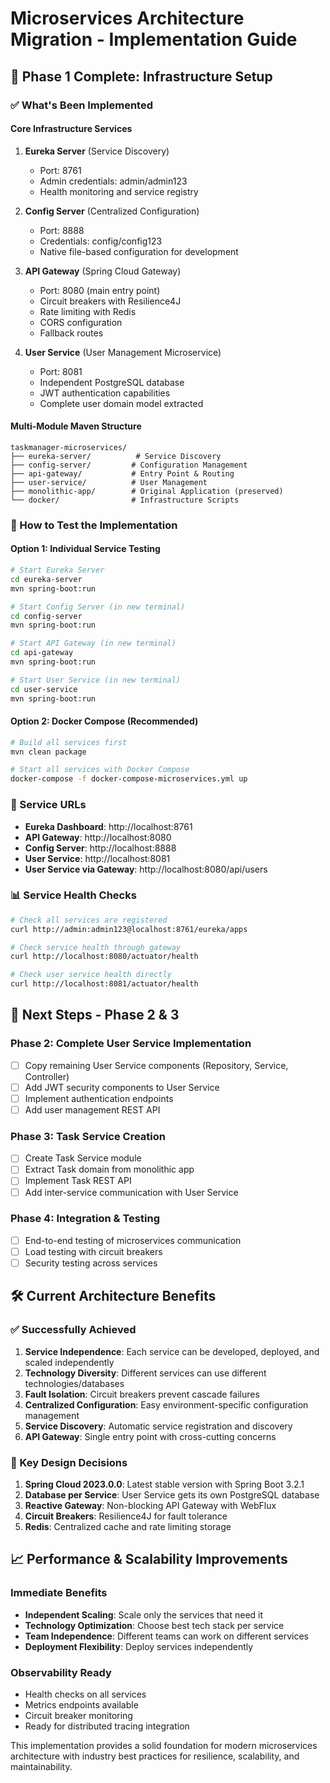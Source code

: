 # Microservices Architecture Migration - Implementation Guide

## 🎯 Phase 1 Complete: Infrastructure Setup

### ✅ What's Been Implemented

#### Core Infrastructure Services
1. **Eureka Server** (Service Discovery)
   - Port: 8761
   - Admin credentials: admin/admin123
   - Health monitoring and service registry

2. **Config Server** (Centralized Configuration)
   - Port: 8888
   - Credentials: config/config123
   - Native file-based configuration for development

3. **API Gateway** (Spring Cloud Gateway)
   - Port: 8080 (main entry point)
   - Circuit breakers with Resilience4J
   - Rate limiting with Redis
   - CORS configuration
   - Fallback routes

4. **User Service** (User Management Microservice)
   - Port: 8081
   - Independent PostgreSQL database
   - JWT authentication capabilities
   - Complete user domain model extracted

#### Multi-Module Maven Structure
```
taskmanager-microservices/
├── eureka-server/          # Service Discovery
├── config-server/         # Configuration Management
├── api-gateway/           # Entry Point & Routing
├── user-service/          # User Management
├── monolithic-app/        # Original Application (preserved)
└── docker/                # Infrastructure Scripts
```

### 🚀 How to Test the Implementation

#### Option 1: Individual Service Testing
```bash
# Start Eureka Server
cd eureka-server
mvn spring-boot:run

# Start Config Server (in new terminal)
cd config-server
mvn spring-boot:run

# Start API Gateway (in new terminal) 
cd api-gateway
mvn spring-boot:run

# Start User Service (in new terminal)
cd user-service
mvn spring-boot:run
```

#### Option 2: Docker Compose (Recommended)
```bash
# Build all services first
mvn clean package

# Start all services with Docker Compose
docker-compose -f docker-compose-microservices.yml up
```

### 🔗 Service URLs
- **Eureka Dashboard**: http://localhost:8761
- **API Gateway**: http://localhost:8080
- **Config Server**: http://localhost:8888
- **User Service**: http://localhost:8081
- **User Service via Gateway**: http://localhost:8080/api/users

### 📊 Service Health Checks
```bash
# Check all services are registered
curl http://admin:admin123@localhost:8761/eureka/apps

# Check service health through gateway
curl http://localhost:8080/actuator/health

# Check user service health directly
curl http://localhost:8081/actuator/health
```

## 🔄 Next Steps - Phase 2 & 3

### Phase 2: Complete User Service Implementation
- [ ] Copy remaining User Service components (Repository, Service, Controller)
- [ ] Add JWT security components to User Service
- [ ] Implement authentication endpoints
- [ ] Add user management REST API

### Phase 3: Task Service Creation
- [ ] Create Task Service module
- [ ] Extract Task domain from monolithic app
- [ ] Implement Task REST API
- [ ] Add inter-service communication with User Service

### Phase 4: Integration & Testing
- [ ] End-to-end testing of microservices communication
- [ ] Load testing with circuit breakers
- [ ] Security testing across services

## 🛠️ Current Architecture Benefits

### ✅ Successfully Achieved
1. **Service Independence**: Each service can be developed, deployed, and scaled independently
2. **Technology Diversity**: Different services can use different technologies/databases
3. **Fault Isolation**: Circuit breakers prevent cascade failures
4. **Centralized Configuration**: Easy environment-specific configuration management
5. **Service Discovery**: Automatic service registration and discovery
6. **API Gateway**: Single entry point with cross-cutting concerns

### 🎯 Key Design Decisions
1. **Spring Cloud 2023.0.0**: Latest stable version with Spring Boot 3.2.1
2. **Database per Service**: User Service gets its own PostgreSQL database
3. **Reactive Gateway**: Non-blocking API Gateway with WebFlux
4. **Circuit Breakers**: Resilience4J for fault tolerance
5. **Redis**: Centralized cache and rate limiting storage

## 📈 Performance & Scalability Improvements

### Immediate Benefits
- **Independent Scaling**: Scale only the services that need it
- **Technology Optimization**: Choose best tech stack per service
- **Team Independence**: Different teams can work on different services
- **Deployment Flexibility**: Deploy services independently

### Observability Ready
- Health checks on all services
- Metrics endpoints available
- Circuit breaker monitoring
- Ready for distributed tracing integration

This implementation provides a solid foundation for modern microservices architecture with industry best practices for resilience, scalability, and maintainability.